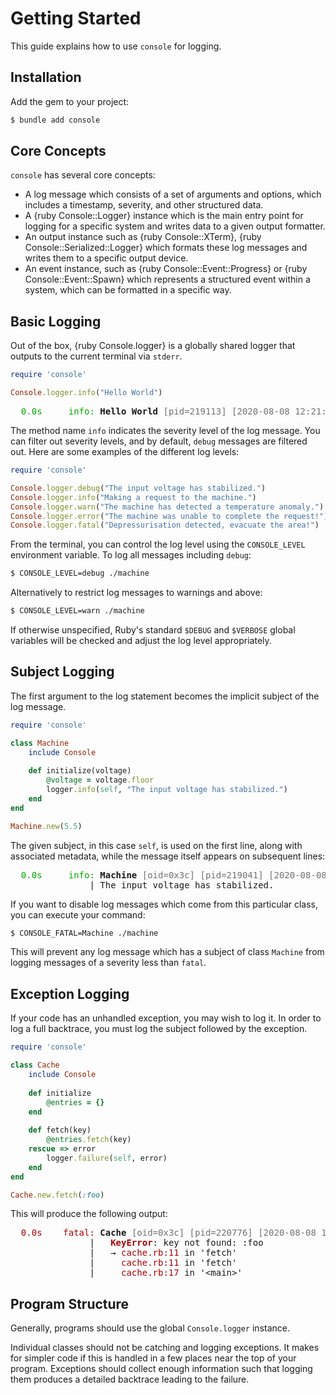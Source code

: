 # Getting Started

This guide explains how to use `console` for logging.

## Installation

Add the gem to your project:

~~~ bash
$ bundle add console
~~~

## Core Concepts

`console` has several core concepts:

- A log message which consists of a set of arguments and options, which includes a timestamp, severity, and other structured data.
- A {ruby Console::Logger} instance which is the main entry point for logging for a specific system and writes data to a given output formatter.
- An output instance such as {ruby Console::XTerm}, {ruby Console::Serialized::Logger} which formats these log messages and writes them to a specific output device.
- An event instance, such as {ruby Console::Event::Progress} or {ruby Console::Event::Spawn} which represents a structured event within a system, which can be formatted in a specific way.

## Basic Logging

Out of the box, {ruby Console.logger} is a globally shared logger that outputs to the current terminal via `stderr`.

~~~ ruby
require 'console'

Console.logger.info("Hello World")
~~~

<pre>
<font color="#00AA00">  0.0s     info:</font> <b>Hello World</b> <font color="#717171">[pid=219113] [2020-08-08 12:21:26 +1200]</font>
</pre>

The method name `info` indicates the severity level of the log message. You can filter out severity levels, and by default, `debug` messages are filtered out. Here are some examples of the different log levels:

~~~ ruby
require 'console'

Console.logger.debug("The input voltage has stabilized.")
Console.logger.info("Making a request to the machine.")
Console.logger.warn("The machine has detected a temperature anomaly.")
Console.logger.error("The machine was unable to complete the request!")
Console.logger.fatal("Depressurisation detected, evacuate the area!")
~~~

From the terminal, you can control the log level using the `CONSOLE_LEVEL` environment variable. To log all messages including `debug`:

~~~ bash
$ CONSOLE_LEVEL=debug ./machine
~~~

Alternatively to restrict log messages to warnings and above:

~~~ bash
$ CONSOLE_LEVEL=warn ./machine
~~~

If otherwise unspecified, Ruby's standard `$DEBUG` and `$VERBOSE` global variables will be checked and adjust the log level appropriately.

## Subject Logging

The first argument to the log statement becomes the implicit subject of the log message.

~~~ ruby
require 'console'

class Machine
	include Console
	
	def initialize(voltage)
		@voltage = voltage.floor
		logger.info(self, "The input voltage has stabilized.")
	end
end

Machine.new(5.5)
~~~

The given subject, in this case `self`, is used on the first line, along with associated metadata, while the message itself appears on subsequent lines:

<pre>
<font color="#00AA00">  0.0s     info:</font> <b>Machine</b> <font color="#717171">[oid=0x3c] [pid=219041] [2020-08-08 12:17:33 +1200]</font>
               | The input voltage has stabilized.
</pre>

If you want to disable log messages which come from this particular class, you can execute your command:

~~~ bash
$ CONSOLE_FATAL=Machine ./machine
~~~

This will prevent any log message which has a subject of class `Machine` from logging messages of a severity less than `fatal`.

## Exception Logging

If your code has an unhandled exception, you may wish to log it. In order to log a full backtrace, you must log the subject followed by the exception.

~~~ ruby
require 'console'

class Cache
	include Console
	
	def initialize
		@entries = {}
	end
	
	def fetch(key)
		@entries.fetch(key)
	rescue => error
		logger.failure(self, error)
	end
end

Cache.new.fetch(:foo)
~~~

This will produce the following output:

<pre><font color="#AA0000">  0.0s    fatal:</font> <b>Cache</b> <font color="#717171">[oid=0x3c] [pid=220776] [2020-08-08 14:10:00 +1200]</font>
               |   <font color="#AA0000"><b>KeyError</b></font>: key not found: :foo
               |   → <font color="#AA0000">cache.rb:11</font> in &apos;fetch&apos;
               |     <font color="#AA0000">cache.rb:11</font> in &apos;fetch&apos;
               |     <font color="#AA0000">cache.rb:17</font> in &apos;&lt;main&gt;&apos;
</pre>

## Program Structure

Generally, programs should use the global `Console.logger` instance.

Individual classes should not be catching and logging exceptions. It makes for simpler code if this is handled in a few places near the top of your program. Exceptions should collect enough information such that logging them produces a detailed backtrace leading to the failure.